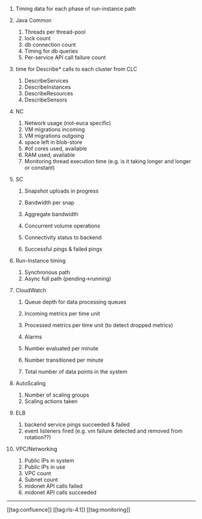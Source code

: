 
1. Timing data for each phase of run-instance path
1. Java Common
    1. Threads per thread-pool
    1. lock count
    1. db connection count
    1. Timing for db queries
    1. Per-service API call failure count

    
1. time for Describe\* calls to each cluster from CLC

    
    1. DescribeServices
    1. DescribeInstances
    1. DescribeResources
    1. DescribeSensors

    
1. NC
    1. Network usage (not-euca specific)
    1. VM migrations incoming
    1. VM migrations outgoing
    1. space left in blob-store
    1. #of cores used, available
    1. RAM used, available
    1. Monitoring thread execution time (e.g. is it taking longer and longer or constant)

    
1. SC
    1. Snapshot uploads in progress
    1. Bandwidth per snap
    1. Aggregate bandwidth

    
    1. Concurrent volume operations
    1. Connectivity status to backend
    1. Successful pings & failed pings

    

    
1. Run-Instance timing
    1. Synchronous path
    1. Async full path (pending→running)

    
1. CloudWatch
    1. Queue depth for data processing queues
    1. Incoming metrics per time unit
    1. Processed metrics per time unit (to detect dropped metrics)
    1. Alarms
    1. Number evaluated per minute
    1. Number transitioned per minute

    
    1. Total number of data points in the system

    
1. AutoScaling
    1. Number of scaling groups
    1. Scaling actions taken

    
1. ELB
    1. backend service pings succeeded & failed
    1. event listeners fired (e.g. vm failure detected and removed from rotation??)

    
1. VPC/Networking
    1. Public IPs in system
    1. Public IPs in use
    1. VPC count
    1. Subnet count
    1. midonet API calls failed
    1. midonet API calls succeeded

    





*****

[[tag:confluence]]
[[tag:rls-4.1]]
[[tag:monitoring]]
